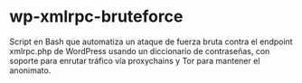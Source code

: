 # wp-xmlrpc-bruteforce
Script en Bash que automatiza un ataque de fuerza bruta contra el endpoint xmlrpc.php de WordPress usando un diccionario de contraseñas, con soporte para enrutar tráfico vía proxychains y Tor para mantener el anonimato.
